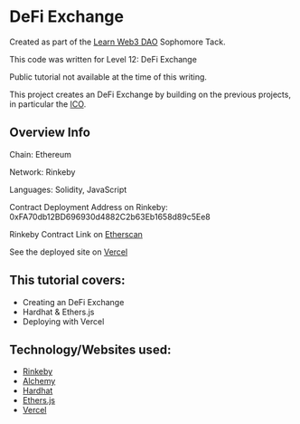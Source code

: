 # DeFi Exchange

Created as part of the [Learn Web3 DAO](https://www.learnweb3.io/) Sophomore Tack.

This code was written for Level 12: DeFi Exchange

Public tutorial not available at the time of this writing.

This project creates an DeFi Exchange by building on the previous projects, in particular the [ICO](https://github.com/MSBivens/learn-web3-dao-initial-coin-offering).

## Overview Info

Chain: Ethereum

Network: Rinkeby

Languages: Solidity, JavaScript

Contract Deployment Address on Rinkeby: 0xFA70db12BD696930d4882C2b63Eb1658d89c5Ee8

Rinkeby Contract Link on [Etherscan](https://rinkeby.etherscan.io/address/0xFA70db12BD696930d4882C2b63Eb1658d89c5Ee8)

See the deployed site on [Vercel](https://learn-web3-dao-defi-exchange.vercel.app/)

## This tutorial covers:

- Creating an DeFi Exchange
- Hardhat & Ethers.js
- Deploying with Vercel

## Technology/Websites used:

- [Rinkeby](https://www.rinkeby.io/#stats)
- [Alchemy](https://www.alchemy.com/)
- [Hardhat](https://hardhat.org/)
- [Ethers.js](https://docs.ethers.io/v5/)
- [Vercel](https://vercel.com/)
